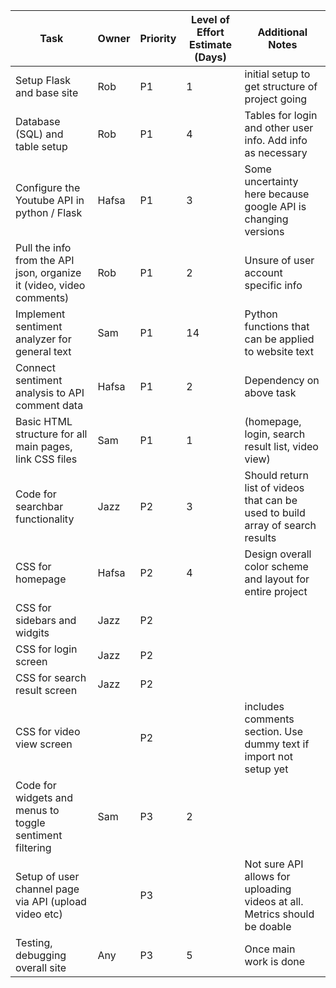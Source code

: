 | Task        | Owner       | Priority | Level of Effort Estimate (Days) | Additional Notes                    |
| ----------- | ----------- | -------- | ------------------------------- | ----------------------------------- |
|Setup Flask and base site|Rob|P1|1|initial setup to get structure of project going|
|Database (SQL) and table setup|Rob|P1|4|Tables for login and other user info. Add info as necessary|
|Configure the Youtube API in python / Flask|Hafsa |P1|3|Some uncertainty here because google API is changing versions | 
|Pull the info from the API json, organize it (video, video comments) |Rob| P1 | 2  | Unsure of user account specific info |
|Implement sentiment analyzer for general text|Sam|P1|14|Python functions that can be applied to website text|
|Connect sentiment analysis to API comment data|Hafsa |P1|2|Dependency on above task|
|Basic HTML structure for all main pages, link CSS files |Sam|P1|1| (homepage, login, search result list, video view)|
|Code for searchbar functionality|Jazz|P2|3|Should return list of videos that can be used to build array of search results|
|CSS for homepage|Hafsa |P2|4|Design overall color scheme and layout for entire project|
|CSS for sidebars and widgits|Jazz|P2|||
|CSS for login screen|Jazz|P2||
|CSS for  search result screen|Jazz|P2|||
|CSS for video view screen||P2||includes comments section. Use dummy text if import not setup yet|
|Code for widgets and menus to toggle sentiment filtering|Sam|P3|2||
|Setup of user channel page via API (upload video etc)||P3||Not sure API allows for uploading videos at all. Metrics should be doable|
|Testing, debugging overall site|Any|P3|5|Once main work is done|

